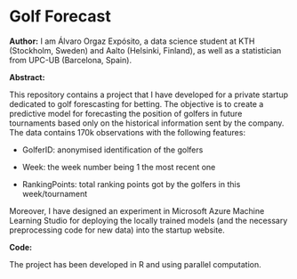 # Golf Forecast

**Author:** I am Álvaro Orgaz Expósito, a data science student at KTH (Stockholm, Sweden) and Aalto (Helsinki, Finland), as well as a statistician from UPC-UB (Barcelona, Spain).

**Abstract:** 

This repository contains a project that I have developed for a private startup dedicated to golf forescasting for betting. The objective is to create a predictive model for forecasting the position of golfers in future tournaments based only on the historical information sent by the company. The data contains 170k observations with the following features:

- GolferID: anonymised identification of the golfers

- Week: the week number being 1 the most recent one

- RankingPoints: total ranking points got by the golfers in this week/tournament

Moreover, I have designed an experiment in Microsoft Azure Machine Learning Studio for deploying the locally trained models (and the necessary preprocessing code for new data) into the startup website.

**Code:**

The project has been developed in R and using parallel computation.
